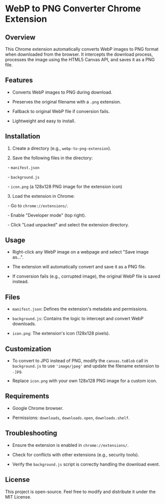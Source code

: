 # WebP to PNG Converter Chrome Extension



## Overview

This Chrome extension automatically converts WebP images to PNG format when downloaded from the browser. It intercepts the download process, processes the image using the HTML5 Canvas API, and saves it as a PNG file.



## Features

- Converts WebP images to PNG during download.

- Preserves the original filename with a `.png` extension.

- Fallback to original WebP file if conversion fails.

- Lightweight and easy to install.



## Installation

1. Create a directory (e.g., `webp-to-png-extension`).

2. Save the following files in the directory:

&nbsp;  - `manifest.json`

&nbsp;  - `background.js`

&nbsp;  - `icon.png` (a 128x128 PNG image for the extension icon)

3. Load the extension in Chrome:

&nbsp;  - Go to `chrome://extensions/`.

&nbsp;  - Enable "Developer mode" (top right).

&nbsp;  - Click "Load unpacked" and select the extension directory.



## Usage

- Right-click any WebP image on a webpage and select "Save image as...".

- The extension will automatically convert and save it as a PNG file.

- If conversion fails (e.g., corrupted image), the original WebP file is saved instead.



## Files

- `manifest.json`: Defines the extension's metadata and permissions.

- `background.js`: Contains the logic to intercept and convert WebP downloads.

- `icon.png`: The extension's icon (128x128 pixels).



## Customization

- To convert to JPG instead of PNG, modify the `canvas.toBlob` call in `background.js` to use `'image/jpeg'` and update the filename extension to `.jpg`.

- Replace `icon.png` with your own 128x128 PNG image for a custom icon.



## Requirements

- Google Chrome browser.

- Permissions: `downloads`, `downloads.open`, `downloads.shelf`.



## Troubleshooting

- Ensure the extension is enabled in `chrome://extensions/`.

- Check for conflicts with other extensions (e.g., security tools).

- Verify the `background.js` script is correctly handling the download event.



## License

This project is open-source. Feel free to modify and distribute it under the MIT License.

